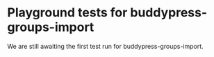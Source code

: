# Playground tests for buddypress-groups-import
We are still awaiting the first test run for buddypress-groups-import.
